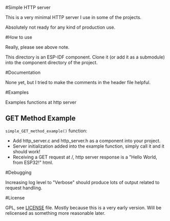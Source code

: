 #Simple HTTP server

This is a very minimal HTTP server I use in some of the projects.

Absolutely not ready for any kind of production use.


#How to use

Really, please see above note.

This directory is an ESP-IDF component. Clone it (or add it as a submodule) into the component directory of the project.


#Documentation

None yet, but I tried to make the comments in the header file helpful.


#Examples

Examples functions at http server

## GET Method Example
 
`simple_GET_method_example()` function:

* Add http_server.c and http_server.h as a component into your project.
* Server initialization added into the example function, simply call it and it should work!
* Receiving a GET request at /, http server response is a "Hello World, from ESP32!" html.


#Debugging

Increasing log level to "Verbose" should produce lots of output related to request handling.


#License

GPL, see [LICENSE](LICENSE) file. Mostly because this is a very early version. Will be relicensed as something more reasonable later.

